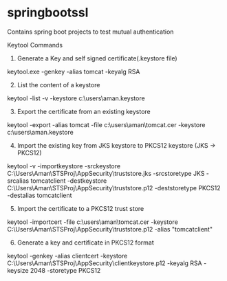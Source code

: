 # springbootssl
Contains spring boot projects to test mutual authentication

Keytool Commands

1) Generate a Key and self signed certificate(.keystore file)

keytool.exe -genkey -alias tomcat -keyalg RSA

2) List the content of a keystore

keytool -list -v -keystore c:\users\aman\.keystore

3)  Export the certificate from an existing keystore

keytool -export -alias tomcat -file c:\users\aman\tomcat.cer -keystore c:\users\aman\.keystore

4)  Import the existing key from JKS keystore to PKCS12 keystore (JKS -> PKCS12)

keytool -v -importkeystore -srckeystore C:\Users\Aman\STSProj\AppSecurity\truststore.jks -srcstoretype JKS -srcalias tomcatclient -destkeystore C:\Users\Aman\STSProj\AppSecurity\truststore.p12 -deststoretype PKCS12 -destalias tomcatclient

5) Import the certificate to a PKCS12 trust store 

keytool -importcert -file c:\users\aman\tomcat.cer -keystore C:\Users\Aman\STSProj\AppSecurity\truststore.p12  -alias "tomcatclient"

6) Generate a key and certificate in PKCS12 format

keytool -genkey -alias clientcert -keystore C:\Users\Aman\STSProj\AppSecurity\clientkeystore.p12 -keyalg RSA -keysize 2048 -storetype PKCS12

